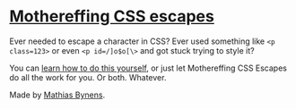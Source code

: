# [Mothereffing CSS escapes](http://mothereff.in/css-escapes)

Ever needed to escape a character in CSS? Ever used something like `<p class=123>` or even `<p id=/]o$o[\>` and got stuck trying to style it?

You can [learn how to do this yourself](http://mathiasbynens.be/notes/html5-id-class#css), or just let Mothereffing CSS Escapes do all the work for you. Or both. Whatever.

Made by [Mathias Bynens](http://mathiasbynens.be/).